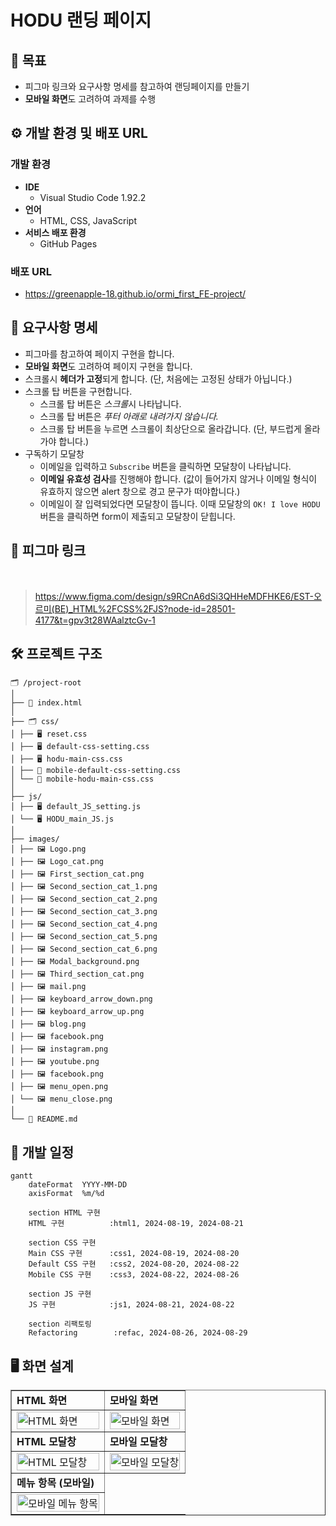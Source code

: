 # HODU 랜딩 페이지

## 🎯 목표

-   피그마 링크와 요구사항 명세를 참고하여 랜딩페이지를 만들기
-   **모바일 화면**도 고려하여 과제를 수행

## ⚙️ 개발 환경 및 배포 URL

### 개발 환경

-   **IDE**
    -   Visual Studio Code 1.92.2
-   **언어**
    -   HTML, CSS, JavaScript
-   **서비스 배포 환경**
    -   GitHub Pages

### 배포 URL

-   https://greenapple-18.github.io/ormi_first_FE-project/

## 📝 요구사항 명세

-   피그마를 참고하여 페이지 구현을 합니다.
-   **모바일 화면**도 고려하여 페이지 구현을 합니다.
-   스크롤시 **헤더가 고정**되게 합니다. (단, 처음에는 고정된 상태가 아닙니다.)
-   스크롤 탑 버튼을 구현합니다.
    -   스크롤 탑 버튼은 *스크롤*시 나타납니다.
    -   스크롤 탑 버튼은 _푸터 아래로 내려가지 않습니다._
    -   스크롤 탑 버튼을 누르면 스크롤이 최상단으로 올라갑니다. (단, 부드럽게 올라가야 합니다.)
-   구독하기 모달창
    -   이메일을 입력하고 `Subscribe` 버튼을 클릭하면 모달창이 나타납니다.
    -   **이메일 유효성 검사**를 진행해야 합니다. (값이 들어가지 않거나 이메일 형식이 유효하지 않으면 alert 창으로 경고 문구가 떠야합니다.)
    -   이메일이 잘 입력되었다면 모달창이 뜹니다. 이때 모달창의 `OK! I love HODU` 버튼을 클릭하면 form이 제출되고 모달창이 닫힙니다.

## 🔗 피그마 링크

<br/>

> https://www.figma.com/design/s9RCnA6dSi3QHHeMDFHKE6/EST-오르미(BE)_HTML%2FCSS%2FJS?node-id=28501-4177&t=gpv3t28WAalztcGv-1

## 🛠️ 프로젝트 구조

```
🗂️ /project-root
│
├── 📑 index.html
│
├── 🗂️ css/
│ ├── 🖥️ reset.css
│ ├── 🖥️ default-css-setting.css
│ ├── 🖥️ hodu-main-css.css
│ ├── 📱 mobile-default-css-setting.css
│ └── 📱 mobile-hodu-main-css.css
│
├── js/
│ ├── 🖥️ default_JS_setting.js
│ └── 🖥️ HODU_main_JS.js
│
├── images/
│ ├── 🖼️ Logo.png
│ ├── 🖼️ Logo_cat.png
│ ├── 🖼️ First_section_cat.png
│ ├── 🖼️ Second_section_cat_1.png
│ ├── 🖼️ Second_section_cat_2.png
│ ├── 🖼️ Second_section_cat_3.png
│ ├── 🖼️ Second_section_cat_4.png
│ ├── 🖼️ Second_section_cat_5.png
│ ├── 🖼️ Second_section_cat_6.png
│ ├── 🖼️ Modal_background.png
│ ├── 🖼️ Third_section_cat.png
│ ├── 🖼️ mail.png
│ ├── 🖼️ keyboard_arrow_down.png
│ ├── 🖼️ keyboard_arrow_up.png
│ ├── 🖼️ blog.png
│ ├── 🖼️ facebook.png
│ ├── 🖼️ instagram.png
│ ├── 🖼️ youtube.png
│ ├── 🖼️ facebook.png
│ ├── 🖼️ menu_open.png
│ └── 🖼️ menu_close.png
│
└── 📑 README.md
```

## 📅 개발 일정

```mermaid
gantt
    dateFormat  YYYY-MM-DD
    axisFormat  %m/%d

    section HTML 구현
    HTML 구현          :html1, 2024-08-19, 2024-08-21

    section CSS 구현
    Main CSS 구현      :css1, 2024-08-19, 2024-08-20
    Default CSS 구현   :css2, 2024-08-20, 2024-08-22
    Mobile CSS 구현    :css3, 2024-08-22, 2024-08-26

    section JS 구현
    JS 구현            :js1, 2024-08-21, 2024-08-22

    section 리팩토링
    Refactoring        :refac, 2024-08-26, 2024-08-29
```

## 🖥️ 화면 설계

<table border="1" cellpadding="10">
    <tbody>
        <!-- 제목 행 -->
        <tr>
            <td><strong>HTML 화면</strong></td>
            <td><strong>모바일 화면</strong></td>
        </tr>
        <tr>
            <td>
                <img src="html.png" width="100%" alt="HTML 화면">
            </td>
            <td>
                <img src="mobile.png" width="100%" alt="모바일 화면">
            </td>
        </tr>
        <tr>
            <td><strong>HTML 모달창</strong></td>
            <td><strong>모바일 모달창</strong></td>
        </tr>
        <tr>
            <td>
                <img src="modal.png" width="100%" alt="HTML 모달창">
            </td>
            <td>
                <img src="mobile modal.png" width="100%" alt="모바일 모달창">
            </td>
        </tr>
        <tr>
            <td><strong>메뉴 항목 (모바일)</strong></td>
        </tr>
        <td>
            <img src="menu-tab.png" width="100%" alt="모바일 메뉴 항목">
        </td>
    </tbody>
</table>
